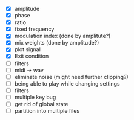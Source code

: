 - [x] amplitude
- [x] phase
- [x] ratio
- [x] fixed frequency
- [x] modulation index (done by amplitute?)
- [x] mix weights (done by amplitude?)
- [x] plot signal
- [x] Exit condition
- [ ] filters
- [ ] midi -> wav
- [ ] eliminate noise (might need further clipping?)
- [ ] being able to play while changing settings
- [ ] filters
- [ ] multiple key bug
- [ ] get rid of global state
- [ ] partition into multiple files
